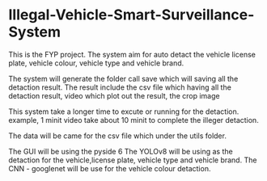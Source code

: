 # Illegal-Vehicle-Smart-Surveillance-System
This is the FYP project. The system aim for auto detact the vehicle license plate, vehicle colour, vehicle type and vehicle brand.

The system will generate the folder call save which will saving all the detaction result.
The result include the csv file which having all the detaction result, video which plot out the result, the crop image

This system take a longer time to excute or running for the detaction. example, 1 minit video take about 10 minit to complete the illeger detaction.

The data will be came for the csv file which under the utils folder.

The GUI will be using the pyside 6
The YOLOv8 will be using as the detaction for the vehicle,license plate, vehicle type and vehicle brand.
The CNN - googlenet will be use for the vehicle colour detaction.

